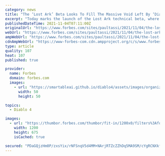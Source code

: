 ```yaml
---
category: news
title: "The ‘Lost Ark’ Beta Looks To Fill The Massive Void Left By ‘Diablo 4’"
excerpt: "Today marks the launch of the Lost Ark technical beta, where you can sign up to potentially get a code, or buy one of the early special additions for instant access."
publishedDateTime: 2021-11-04T07:11:00Z
originalUrl: "https://www.forbes.com/sites/paultassi/2021/11/04/the-lost-ark-beta-looks-to-fill-the-massive-void-left-by-diablo-4/"
webUrl: "https://www.forbes.com/sites/paultassi/2021/11/04/the-lost-ark-beta-looks-to-fill-the-massive-void-left-by-diablo-4/"
ampWebUrl: "https://www.forbes.com/sites/paultassi/2021/11/04/the-lost-ark-beta-looks-to-fill-the-massive-void-left-by-diablo-4/amp/"
cdnAmpWebUrl: "https://www-forbes-com.cdn.ampproject.org/c/s/www.forbes.com/sites/paultassi/2021/11/04/the-lost-ark-beta-looks-to-fill-the-massive-void-left-by-diablo-4/amp/"
type: article
quality: 107
heat: 107
published: true

provider:
  name: Forbes
  domain: forbes.com
  images:
    - url: "https://smartableai.github.io/diablo4/assets/images/organizations/forbes.com-50x50.jpg"
      width: 50
      height: 50

topics:
  - Diablo 4

images:
  - url: "https://thumbor.forbes.com/thumbor/fit-in/1200x0/filters%3Aformat%28jpg%29/https%3A%2F%2Fspecials-images.forbesimg.com%2Fimageserve%2F6183e952d0cb0cefdd4a1e5f%2F0x0.jpg"
    width: 1200
    height: 675
    isCached: true

secured: "PDaGQjzHm0P/zxsYix/rNFSnqV5d4MM+NArjRTZcZZhDq5MA9SM/cYgRCNXkfJlfR55wGhdyYkxCOU4MfHrvnEcwgldEjPLrJkI/kmtLiJlwcnx0AnaXHOb5XzFM3XyvS6s4EadWscqlpP78ay7QO22+qFkWilDrQtC/A5FPG6koVijj+lBC85dHibEjfM3CxL6qXZfluLweyYQyZi4YHxH8Lg250TT0OU/RHIsdFZDKY4hnDGTwc2v/WsIC21o8p6DhYAC/AlnhzoOKuNDwkB97LtaW89Zi8iAupKXVBrcwPz3/ETDXJoxh5AppB2CegnRQYtxRnj500S0Vmki4G9PJi7pBsnwQjVNR0GPh/ug=;F5LXyHVaRu2ixNZJE2KNww=="
---
```


